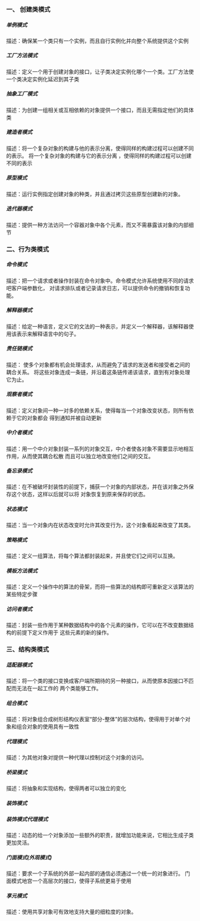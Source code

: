 ### 一、 创建类模式
##### 单例模式
描述：确保某一个类只有一个实例，而且自行实例化并向整个系统提供这个实例
##### 工厂方法模式
描述：定义一个用于创建对象的接口，让子类决定实例化哪个一个类。工厂方法使一个类决定实例化延迟到其子类
##### 抽象工厂模式
描述：为创建一组相关或互相依赖的对象提供一个接口，而且无需指定他们的具体类
##### 建造者模式
描述：将一个复杂对象的构建与他的表示分离，使得同样的构建过程可以创建不同的表示。
将一个复杂对象的构建与它的表示分离 ，使得同样的构建过程可以创建不同的表示

##### 原型模式
描述：运行实例指定创建对象的种类，并且通过拷贝这些原型创建新的对象。
##### 迭代器模式
描述：提供一种方法访问一个容器对象中各个元素，而又不需暴露该对象的内部细节

### 二、行为类模式
##### 命令模式 
描述：把一个请求或者操作封装在命令对象中。命令模式允许系统使用不同的请求吧客户端参数化，
对请求排队或者记录请求日志，可以提供命令的撤销和恢复功能。
##### 解释器模式
描述：给定一种语言，定义它的文法的一种表示，并定义一个解释器，该解释器使用该表示来解释语言中的句子。
##### 责任链模式
描述： 使多个对象都有机会处理请求，从而避免了请求的发送者和接受者之间的耦合关系。
将这些对象连成一条链，并沿着这条链传递该请求，直到有对象处理它为止。
##### 观察者模式
描述：定义对象间一种一对多的依赖关系，使得每当一个对象改变状态，则所有依赖于它的对象都会
得到通知并被自动更新
##### 中介者模式
描述：用一个中介对象封装一系列的对象交互，中介者使各对象不需要显示地相互作用，从而使其耦合松散
而且可以独立地改变他们之间的交互。
##### 备忘录模式
描述：在不被破坏封装性的前提下，捕获一个对象的内部状态，并在该对象之外保存这个状态，这样以后就可以将
对象恢复到原来保存的状态。
##### 状态模式
描述：当一个对象内在状态改变时允许其改变行为，这个对象看起来改变了其类。
##### 策略模式
描述：定义一组算法，将每个算法都封装起来，并且使它们之间可以互换。
##### 模板方法模式
描述：定义一个操作中的算法的骨架，而将一些算法的结构即可重新定义该算法的某些特定步骤

##### 访问者模式
描述：封装一些作用于某种数据结构中的各个元素的操作，它可以在不改变数据结构的前提下定义作用于
这些元素的新的操作。

### 三、结构类模式
##### 适配器模式
描述：将一个类的接口变换成客户端所期待的另一种接口，从而使原本因接口不匹配而无法在一起工作的
两个类能够工作。
##### 组合模式
描述：将对象组合成树形结构仪表室“部分-整体”的层次结构，使得用于对单个对象和组合对象的使用具有一致性

##### 代理模式
描述：为其他对象对提供一种代理以控制对这个对象的访问。

##### 桥梁模式
描述：将抽象和实现结构，使得两者可以独立的变化

##### 装饰模式
##### 装饰模式代理模式
描述：动态的给一个对象添加一些额外的职责，就增加功能来说，它相比生成子类更加灵活。

##### 门面模式(外观模式)
描述：要求一个子系统的外部一起内部的通信必须通过一个统一的对象进行。
门面模式地宫一个高层次的接口，使得子系统更易于使用

##### 享元模式
描述：使用共享对象可有效地支持大量的细粒度的对象。




















































